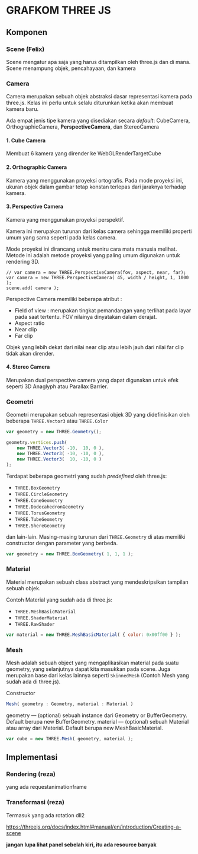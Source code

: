 # GRAFKOM THREE JS

## Komponen

### Scene (Felix)

Scene mengatur apa saja yang harus ditampilkan oleh three.js dan di mana. Scene menampung objek, pencahayaan, dan kamera

### __Camera__

Camera merupakan sebuah objek abstraksi dasar representasi kamera pada three.js. Kelas ini perlu untuk selalu diturunkan ketika akan membuat kamera baru.

Ada empat jenis tipe kamera yang disediakan secara *default*: CubeCamera, OrthographicCamera, **PerspectiveCamera**, dan StereoCamera

#### 1. Cube Camera

Membuat 6 kamera yang dirender ke WebGLRenderTargetCube

#### 2. Orthographic Camera

Kamera yang menggunakan proyeksi ortografis. Pada mode proyeksi ini, ukuran objek dalam gambar tetap konstan terlepas dari jaraknya terhadap kamera.

#### 3. Perspective Camera

Kamera yang menggunakan proyeksi perspektif. 

Kamera ini merupakan turunan dari kelas camera sehingga memiliki properti umum yang sama seperti pada kelas camera.

Mode proyeksi ini dirancang untuk meniru cara mata manusia melihat. Metode ini adalah metode proyeksi yang paling umum digunakan untuk rendering 3D.

```
// var camera = new THREE.PerspectiveCamera(fov, aspect, near, far);
var camera = new THREE.PerspectiveCamera( 45, width / height, 1, 1000 );
scene.add( camera );
```

Perspective Camera memiliki beberapa atribut :

- Field of view : merupakan tingkat pemandangan yang terlihat pada layar pada saat tertentu. FOV nilainya dinyatakan dalam derajat.
- Aspect ratio
- Near clip
- Far clip

Objek yang lebih dekat dari nilai near clip atau lebih jauh dari nilai far clip tidak akan dirender.

#### 4. Stereo Camera

Merupakan dual perspective camera yang dapat digunakan untuk efek seperti 3D Anaglyph atau Parallax Barrier.

### Geometri

Geometri merupakan sebuah representasi objek 3D yang didefinisikan oleh beberapa `THREE.Vector3` atau `THREE.Color`

```javascript
var geometry = new THREE.Geometry();

geometry.vertices.push(
	new THREE.Vector3( -10,  10, 0 ),
	new THREE.Vector3( -10, -10, 0 ),
	new THREE.Vector3(  10, -10, 0 )
);
```

Terdapat beberapa geometri yang sudah *predefined* oleh three.js:

- `THREE.BoxGeometry`
- `THREE.CircleGeometry`
- `THREE.ConeGeometry`
- `THREE.DodecahedronGeometry`
- `THREE.TorusGeometry`
- `THREE.TubeGeometry`
- `THREE.ShereGeometry`

dan lain-lain. Masing-masing turunan dari `THREE.Geometry` di atas memiliki constructor dengan parameter yang berbeda.

```javascript
var geometry = new THREE.BoxGeometry( 1, 1, 1 );
```



### Material
Material merupakan sebuah class abstract yang mendeskripsikan tampilan sebuah objek.

Contoh Material yang sudah ada di three.js:

- `THREE.MeshBasicMaterial`
- `THREE.ShaderMaterial`
- `THREE.RawShader`

```javascript
var material = new THREE.MeshBasicMaterial( { color: 0x00ff00 } );
```

### Mesh
Mesh adalah sebuah object yang mengaplikasikan material pada suatu geometry, yang selanjutnya dapat kita masukkan pada scene. Juga merupakan base dari kelas lainnya seperti `SkinnedMesh` (Contoh Mesh yang sudah ada di three.js).

Constructor
```javascript
Mesh( geometry : Geometry, material : Material )
```
geometry — (optional) sebuah instance dari Geometry or BufferGeometry. Default berupa new BufferGeometry.
material — (optional) sebuah Material atau array dari Material. Default berupa new MeshBasicMaterial.


```javascript
var cube = new THREE.Mesh( geometry, material );
```

## Implementasi

### Rendering (reza)

yang ada requestanimationframe

### Transformasi (reza)

Termasuk yang ada rotation dll2



https://threejs.org/docs/index.html#manual/en/introduction/Creating-a-scene



**jangan lupa lihat panel sebelah kiri, itu ada resource banyak**

